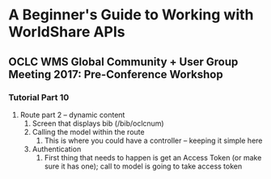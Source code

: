 # A Beginner's Guide to Working with WorldShare APIs
## OCLC WMS Global Community + User Group Meeting 2017: Pre-Conference Workshop
### Tutorial Part 10

1. Route part 2 – dynamic content
	1. Screen that displays bib (/bib/oclcnum)
	2. Calling the model within the route
		1. This is where you could have a controller – keeping it simple here
	3. Authentication
		1. First thing that needs to happen is get an Access Token (or make sure it has one); call to model is going to take access token
